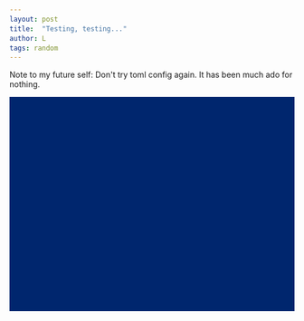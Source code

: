 ```yaml
---
layout: post
title:  "Testing, testing..."
author: L
tags: random
---
```


Note to my future self: Don't try toml config again. It has been much ado for nothing.


![random image repeat](/img/portfolio/blue1.png)